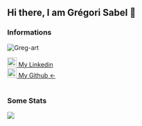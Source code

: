 ## Hi there, I am Grégori Sabel 👋

### Informations
  
<p align="left"> <img src="https://komarev.com/ghpvc/?username=Greg-art&label=Visualizações&color=blue&style=plastic" alt="Greg-art" /> </p>

<!--
<a href="https://twitter.com/bemesko">
  <img alt="Meu Twitter" width="22px" src="https://cdn.jsdelivr.net/npm/simple-icons@v3/icons/twitter.svg" />
</a>
-->

<a href="https://www.linkedin.com/in/gr%C3%A9gori-sabel-7b80901a3/" target="_blank">
  <img alt="Meu Linkedin" width="22px" src="https://cdn.jsdelivr.net/npm/simple-icons@v3/icons/linkedin.svg" />
  My Linkedin
</a>

<br/>

<a href="https://github.com/greg-art" target="_blank">
  <img alt="Meu Github " width="22px" src="https://cdn.jsdelivr.net/npm/simple-icons@v3/icons/github.svg" />
  My Github <-
</a>



<br/>
<br/>
  
### Some Stats
<img src="https://github-readme-stats.vercel.app/api?username=Greg-art&&show_icons=true&title_color=DBCBA7&icon_color=F9F9BD&text_color=daf7dc&bg_color=38342B" border=0 style="border:0; text-decoration:none; outline:none">

<!--
<img src="https://github-readme-stats.vercel.app/api?username=Greg-art&&show_icons=true&title_color=86AB6F&icon_color=86AB6F&text_color=545240&bg_color=FFFFFF" border="0" style="border:0; text-decoration:none; outline:none">
-->




<!--
**Greg-art/Greg-art** is a ✨ _special_ ✨ repository because its `README.md` (this file) appears on your GitHub profile.

Here are some ideas to get you started:

- 🔭 I’m currently working on ...
- 🌱 I’m currently learning ...
- 👯 I’m looking to collaborate on ...
- 🤔 I’m looking for help with ...
- 💬 Ask me about ...
- 📫 How to reach me: ...
- 😄 Pronouns: ...
- ⚡ Fun fact: ...
-->
